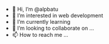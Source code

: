 - 👋 Hi, I’m @alpbatu
- 👀 I’m interested in web development 
- 🌱 I’m currently learning <HTML>
- 💞️ I’m looking to collaborate on ...
- 📫 How to reach me ...

<!---
alpbatu/alpbatu is a ✨ special ✨ repository because its `README.md` (this file) appears on your GitHub profile.
You can click the Preview link to take a look at your changes.
--->
